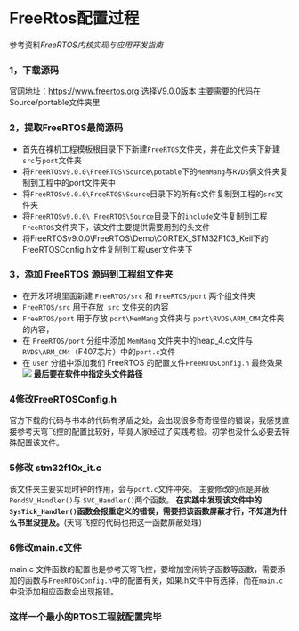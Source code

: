 # FreeRtos配置过程
参考资料*FreeRTOS内核实现与应用开发指南*
### 1，下载源码
官网地址：https://www.freertos.org 选择V9.0.0版本
主要需要的代码在Source/portable文件夹里
### 2，提取FreeRTOS最简源码
* 首先在裸机工程模板根目录下下新建``FreeRTOS``文件夹，并在此文件夹下新建``src``与``port``文件夹
* 将``FreeRTOSv9.0.0\FreeRTOS\Source\potable``下的``MemMang``与``RVDS``俩文件夹复制到工程中的port文件夹中
* 将``FreeRTOSv9.0.0\FreeRTOS\Source``目录下的所有c文件复制到工程的``src``文件夹
* 将``FreeRTOSv9.0.0\ FreeRTOS\Source``目录下的``include``文件复制到工程``FreeRTOS``文件夹下，该文件主要提供需要用到的头文件
* 将FreeRTOSv9.0.0\FreeRTOS\Demo\CORTEX_STM32F103_Keil下的FreeRTOSConfig.h文件复制到工程user文件夹下
### 3，添加 FreeRTOS 源码到工程组文件夹
* 在开发环境里面新建 ``FreeRTOS/src`` 和 ``FreeRTOS/port`` 两个组文件夹
* ``FreeRTOS/src`` 用于存放`` src`` 文件夹的内容
* ``FreeRTOS/port`` 用于存放 ``port\MemMang`` 文件夹与 ``port\RVDS\ARM_CM4``文件夹的内容，
* 在 ``FreeRTOS/port`` 分组中添加 ``MemMang`` 文件夹中的heap_4.c文件与``RVDS\ARM_CM4``（F407芯片）中的``port.c``文件
* 在 ``user`` 分组中添加我们 FreeRTOS 的配置文件``FreeRTOSConfig.h``
  最终效果
  ![](https://pic3.58cdn.com.cn/nowater/webim/big/n_v2d4e9d95808e947108d6b863b46c08c0f.png)
**最后要在软件中指定头文件路径**
### 4修改FreeRTOSConfig.h
官方下载的代码与书本的代码有矛盾之处，会出现很多奇奇怪怪的错误，我感觉直接参考天穹飞控的配置比较好，毕竟人家经过了实践考验。初学也没什么必要去特殊配置该文件。
### 5修改 stm32f10x_it.c
该文件夹主要实现时钟的作用，会与``port.c``文件冲突。
主要修改的点是屏蔽``PendSV_Handler()``与 ``SVC_Handler()``两个函数。
**在实践中发现该文件中的``SysTick_Handler()``函数会报重定义的错误，需要把该函数屏蔽才行，不知道为什么书里没提及。**(天穹飞控的代码也把这一函数屏蔽处理)
### 6修改main.c文件
main.c 文件函数的配置也是参考天穹飞控，要增加空闲钩子函数等函数，需要添加的函数与``FreeRTOSConfig.h``中的配置有关，如果.h文件中有选择，而在``main.c``中没添加相应函数会出现报错。
### 这样一个最小的RTOS工程就配置完毕